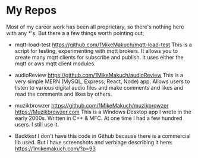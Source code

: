 # My Repos

Most of my career work has been all proprietary, so there's nothing here with any *'s. But there a a few things worth pointing out;

* mqtt-load-test https://github.com/1MikeMakuch/mqtt-load-test
This is a script for testing, experimenting with mqtt brokers. It allows you to create many mqtt clients for subscribe and publish. It uses either the mqtt or aws mqtt client modules.

* audioReview https://github.com/1MikeMakuch/audioReview
This is a very simple MERN (MySQL, Express, React, Node) app. Allows users to listen to various digital audio files and make comments and likes and read the comments and likes by others.

* muzikbrowzer https://github.com/1MikeMakuch/muzikbrowzer https://Muzikbrowzer.com
This is a Windows Desktop app I wrote in the early 2000s. Written in C++ & MFC. At one time I had a few hundred users. I still use it.

* Backtest
I don't have this code in Github because there is a commercial lib used. But I have screenshots and verbiage describing it here: https://1mikemakuch.com/?p=93